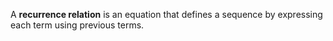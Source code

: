 A **recurrence relation** is an equation that defines a sequence by expressing each term using previous terms.
